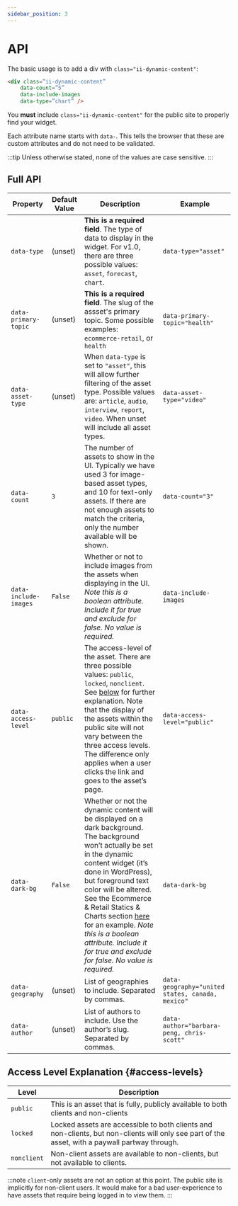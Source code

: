 ```yaml
---
sidebar_position: 3
---
```


# API

The basic usage is to add a div with `class="ii-dynamic-content"`:

```html
<div class=”ii-dynamic-content” 
    data-count=”5” 
    data-include-images 
    data-type=”chart” />
```

You **must** include `class="ii-dynamic-content"` for the public site to properly find your widget.

Each attribute name starts with `data-`. This tells the browser that these are custom attributes and do not need to be validated.

:::tip
Unless otherwise stated, none of the values are case sensitive.
:::


## Full API

| Property | Default Value | Description | Example |
| -- | -- | -- | -- |
| `data-type` | (unset) | **This is a required field**. The type of data to display in the widget. For v1.0, there are three possible values: `asset`, `forecast`, `chart`. | `data-type="asset"` |
| `data-primary-topic` | (unset) | **This is a required field**. The slug of the assset's primary topic. Some possible examples: `ecommerce-retail`, or `health` | `data-primary-topic="health"` |
| `data-asset-type` | (unset) | When `data-type` is set to `"asset"`, this will allow further filtering of the asset type. Possible values are: `article`, `audio`, `interview`, `report`, `video`. When unset will include all asset types. | `data-asset-type="video"` |
| `data-count` | `3` | The number of assets to show in the UI. Typically we have used 3 for image-based asset types, and 10 for text-only assets. If there are not enough assets to match the criteria, only the number available will be shown. | `data-count="3"` |
| `data-include-images` | `False` | Whether or not to include images from the assets when displaying in the UI. _Note this is a boolean attribute. Include it for true and exclude for false. No value is required._ | `data-include-images` |
| `data-access-level` | `public` | The access-level of the asset. There are three possible values: `public`, `locked`, `nonclient`. See [below](#access-levels) for further explanation. Note that the display of the assets within the public site will not vary between the three access levels. The difference only applies when a user clicks the link and goes to the asset’s page. | `data-access-level="public"` |
| `data-dark-bg` | `False` | Whether or not the dynamic content will be displayed on a dark background. The background won’t actually be set in the dynamic content widget (it’s done in WordPress), but foreground text color will be altered. See the Ecommerce & Retail Statics & Charts section [here](https://www.insiderintelligence.com/coverage/ecommerce-retail/) for an example. _Note this is a boolean attribute. Include it for true and exclude for false. No value is required._ | `data-dark-bg` |
| `data-geography` | (unset) | List of geographies to include. Separated by commas. | `data-geography="united states, canada, mexico"` |
| `data-author` | (unset) | List of authors to include. Use the author’s slug. Separated by commas. | `data-author="barbara-peng, chris-scott"` | 


## Access Level Explanation {#access-levels}

| Level | Description |
| -- | -- |
| `public` | This is an asset that is fully, publicly available to both clients and non-clients |
| `locked` | Locked assets are accessible to both clients and non-clients, but non-clients will only see part of the asset, with a paywall partway through. |
| `nonclient` | Non-client assets are available to non-clients, but not available to clients. |

:::note
`client`-only assets are not an option at this point. The public site is implicitly for non-client users. It would make for a bad user-experience to have assets that require being logged in to view them.
:::
